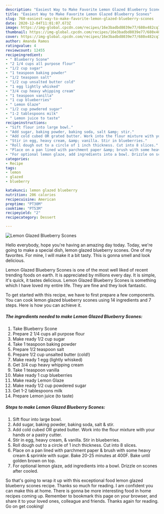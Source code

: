 ```yaml
---
description: "Easiest Way to Make Favorite Lemon Glazed Blueberry Scones"
title: "Easiest Way to Make Favorite Lemon Glazed Blueberry Scones"
slug: 760-easiest-way-to-make-favorite-lemon-glazed-blueberry-scones
date: 2020-12-04T11:01:07.673Z
image: https://img-global.cpcdn.com/recipes/16e3badbd8039e77/680x482cq70/lemon-glazed-blueberry-scones-recipe-main-photo.jpg
thumbnail: https://img-global.cpcdn.com/recipes/16e3badbd8039e77/680x482cq70/lemon-glazed-blueberry-scones-recipe-main-photo.jpg
cover: https://img-global.cpcdn.com/recipes/16e3badbd8039e77/680x482cq70/lemon-glazed-blueberry-scones-recipe-main-photo.jpg
author: Amanda Ramos
ratingvalue: 4
reviewcount: 12455
recipeingredient:
- " Blueberry Scone"
- "2 1/4 cups all purpose flour"
- "1/2 cup sugar"
- "1 teaspoon baking powder"
- "1/2 teaspoon salt"
- "1/2 cup unsalted butter cold"
- "1 egg lightly whisked"
- "3/4 cup heavy whipping cream"
- "1 teaspoon vanilla"
- "1 cup blueberries"
- " Lemon Glaze"
- "1/2 cup powdered sugar"
- "1-2 tablespoons milk"
- " Lemon juice to taste"
recipeinstructions:
- "Sift flour into large bowl."
- "Add sugar, baking powder, baking soda, salt &amp; stir."
- "Add cold cubed OR grated butter. Work into the flour mixture with your hands or a pastry cutter."
- "Stir in egg, heavy cream, &amp; vanilla. Stir in blueberries."
- "Roll dough out to a circle of 1 inch thickness. Cut into 8 slices."
- "Place on a pan lined with parchment paper &amp; brush with some heavy cream &amp; sprinkle with sugar. Bake 20-25 minutes at 400F. Bake until golden brown on top."
- "For optional lemon glaze, add ingredients into a bowl. Drizzle on scones after cooled."
categories:
- Recipe
tags:
- lemon
- glazed
- blueberry

katakunci: lemon glazed blueberry 
nutrition: 206 calories
recipecuisine: American
preptime: "PT30M"
cooktime: "PT53M"
recipeyield: "2"
recipecategory: Dessert

---
```



![Lemon Glazed Blueberry Scones](https://img-global.cpcdn.com/recipes/16e3badbd8039e77/680x482cq70/lemon-glazed-blueberry-scones-recipe-main-photo.jpg)

Hello everybody, hope you're having an amazing day today. Today, we're going to make a special dish, lemon glazed blueberry scones. One of my favorites. For mine, I will make it a bit tasty. This is gonna smell and look delicious.



Lemon Glazed Blueberry Scones is one of the most well liked of recent trending foods on earth. It is appreciated by millions every day. It is simple, it's quick, it tastes delicious. Lemon Glazed Blueberry Scones is something which I have loved my entire life. They are fine and they look fantastic.


To get started with this recipe, we have to first prepare a few components. You can cook lemon glazed blueberry scones using 14 ingredients and 7 steps. Here is how you can achieve it.

<!--inarticleads1-->

##### The ingredients needed to make Lemon Glazed Blueberry Scones:

1. Take  Blueberry Scone
1. Prepare 2 1/4 cups all purpose flour
1. Make ready 1/2 cup sugar
1. Take 1 teaspoon baking powder
1. Prepare 1/2 teaspoon salt
1. Prepare 1/2 cup unsalted butter (cold!)
1. Make ready 1 egg (lightly whisked)
1. Get 3/4 cup heavy whipping cream
1. Take 1 teaspoon vanilla
1. Make ready 1 cup blueberries
1. Make ready  Lemon Glaze
1. Make ready 1/2 cup powdered sugar
1. Get 1-2 tablespoons milk
1. Prepare  Lemon juice (to taste)




<!--inarticleads2-->

##### Steps to make Lemon Glazed Blueberry Scones:

1. Sift flour into large bowl.
1. Add sugar, baking powder, baking soda, salt &amp; stir.
1. Add cold cubed OR grated butter. Work into the flour mixture with your hands or a pastry cutter.
1. Stir in egg, heavy cream, &amp; vanilla. Stir in blueberries.
1. Roll dough out to a circle of 1 inch thickness. Cut into 8 slices.
1. Place on a pan lined with parchment paper &amp; brush with some heavy cream &amp; sprinkle with sugar. Bake 20-25 minutes at 400F. Bake until golden brown on top.
1. For optional lemon glaze, add ingredients into a bowl. Drizzle on scones after cooled.




So that's going to wrap it up with this exceptional food lemon glazed blueberry scones recipe. Thanks so much for reading. I am confident you can make this at home. There is gonna be more interesting food in home recipes coming up. Remember to bookmark this page on your browser, and share it to your loved ones, colleague and friends. Thanks again for reading. Go on get cooking!
